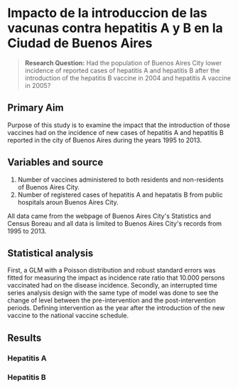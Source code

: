 # Impacto de la introduccion de las vacunas contra hepatitis A y B en la Ciudad de Buenos Aires

> **Research Question:** Had the population of Buenos Aires City lower incidence of reported cases of hepatitis A and hepatitis B after the introduction of the hepatitis B vaccine in 2004 and hepatitis A vaccine in 2005?

## Primary Aim

Purpose of this study is to examine the impact that the introduction of those vaccines had on the incidence of new cases of hepatitis A and hepatitis B reported in the city of Buenos Aires during the years 1995 to 2013.

## Variables and source

1. Number of vaccines administered to both residents and non-residents of Buenos Aires City.
2. Number of registered cases of hepatitis A and hepatatis B from public hospitals aroun Buenos Aires City.

All data came from the webpage of Buenos Aires City's Statistics and Census Boreau and all data is limited to Buenos Aires City's records from 1995 to 2013.

## Statistical analysis

First, a GLM with a Poisson distribution and robust standard errors was fitted for measuring the impact as incidence rate ratio that 10.000 persons vaccinated had on the disease incidence. Secondly, an interrupted time series analysis design with the same type of model was done to see the change of level between the pre-intervention and the post-intervention periods. Defining intervention as the year after the introduction of the new vaccine to the national vaccine schedule.

## Results

### Hepatitis A

### Hepatitis B
